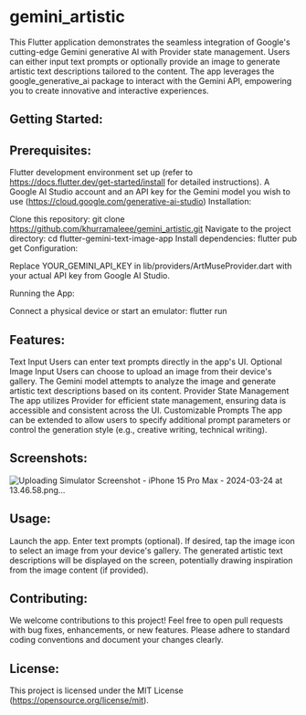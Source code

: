 # gemini_artistic

This Flutter application demonstrates the seamless integration of Google's cutting-edge Gemini generative AI with Provider state management. Users can either input text prompts or optionally provide an image to generate artistic text descriptions tailored to the content. The app leverages the google_generative_ai package to interact with the Gemini API, empowering you to create innovative and interactive experiences.

## Getting Started:

## Prerequisites:

Flutter development environment set up (refer to https://docs.flutter.dev/get-started/install for detailed instructions).
A Google AI Studio account and an API key for the Gemini model you wish to use (https://cloud.google.com/generative-ai-studio)
Installation:

Clone this repository: git clone https://github.com/khurramaleee/gemini_artistic.git
Navigate to the project directory: cd flutter-gemini-text-image-app
Install dependencies: flutter pub get
Configuration:

Replace YOUR_GEMINI_API_KEY in lib/providers/ArtMuseProvider.dart with your actual API key from Google AI Studio.

Running the App:

Connect a physical device or start an emulator: flutter run

## Features:

Text Input
Users can enter text prompts directly in the app's UI.
Optional Image Input
Users can choose to upload an image from their device's gallery. The Gemini model attempts to analyze the image and generate artistic text descriptions based on its content.
Provider State Management
The app utilizes Provider for efficient state management, ensuring data is accessible and consistent across the UI.
Customizable Prompts
The app can be extended to allow users to specify additional prompt parameters or control the generation style (e.g., creative writing, technical writing).

## Screenshots:
![Uploading Simulator Screenshot - iPhone 15 Pro Max - 2024-03-24 at 13.46.58.png…]()



## Usage:

Launch the app.
Enter text prompts (optional).
If desired, tap the image icon to select an image from your device's gallery.
The generated artistic text descriptions will be displayed on the screen, potentially drawing inspiration from the image content (if provided).

## Contributing:

We welcome contributions to this project! Feel free to open pull requests with bug fixes, enhancements, or new features. Please adhere to standard coding conventions and document your changes clearly.

## License:

This project is licensed under the MIT License (https://opensource.org/license/mit).
